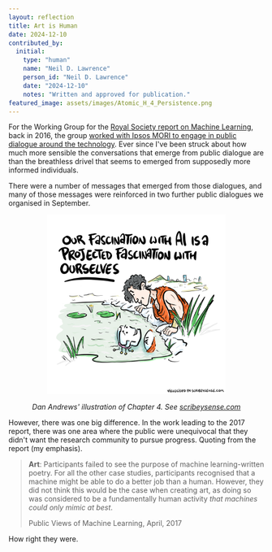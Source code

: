 ```yaml
---
layout: reflection
title: Art is Human
date: 2024-12-10
contributed_by:
  initial:
    type: "human"
    name: "Neil D. Lawrence"
    person_id: "Neil D. Lawrence"
    date: "2024-12-10"
    notes: "Written and approved for publication."
featured_image: assets/images/Atomic_H_4_Persistence.png
---
```


For the Working Group for the [Royal Society report on Machine Learning](https://royalsociety.org/-/media/policy/projects/machine-learning/publications/machine-learning-report.pdf), back in 2016, the group [worked with Ipsos MORI to engage in public dialogue around the technology](https://royalsociety.org/~/media/policy/projects/machine-learning/publications/public-views-of-machine-learning-ipsos-mori.pdf). Ever since I've been struck about how much more sensible the conversations that emerge from public dialogue are than the breathless drivel that seems to emerged from supposedly more informed individuals.

There were a number of messages that emerged from those dialogues, and many of those messages were reinforced in two further public dialogues we organised in September.

<center>
<img src="/assets/images/Atomic_H_1_Gods_Robots.png" alt="Dan Andrews's drawing for Chapter 4, Persistence" width="70%">

<i>Dan Andrews' illustration of Chapter 4. See <a href="https://scribeysense.com">scribeysense.com</a></i>
</center>

However, there was one big difference. In the work leading to the 2017 report, there was one area where the public were unequivocal that they didn't want the research community to pursue progress. Quoting from the report (my emphasis).

> **Art**: Participants failed to see the purpose of machine learning-written poetry. For all the other case studies, participants recognised that a machine might be able to do a better job than a human. However, they did not think this would be the case when creating art, as doing so was considered to be a fundamentally human activity *that machines could only mimic at best*.
> 
> Public Views of Machine Learning, April, 2017

How right they were. 
